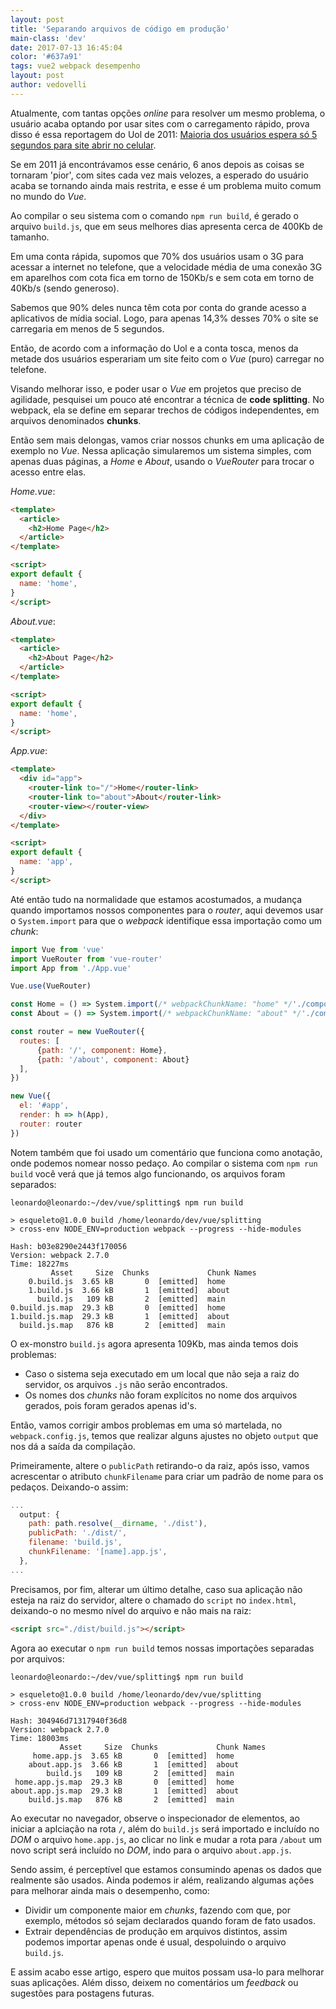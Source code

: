 ```yaml
---
layout: post
title: 'Separando arquivos de código em produção'
main-class: 'dev'
date: 2017-07-13 16:45:04 
color: '#637a91'
tags: vue2 webpack desempenho
layout: post
author: vedovelli
---
```


Atualmente, com tantas opções *online* para resolver um mesmo problema, o usuário acaba optando por usar sites com o carregamento rápido, prova disso é essa reportagem do Uol de 2011: [Maioria dos usuários espera só 5 segundos para site abrir no celular](https://tecnologia.uol.com.br/ultimas-noticias/redacao/2011/07/27/internautas-moveis-esperam-so-5-segundos-pelo-carregamento-de-um-site-diz-pesquisa.jhtm).

Se em 2011 já encontrávamos esse cenário, 6 anos depois as coisas se tornaram 'pior', com sites cada vez mais velozes, a esperado do usuário acaba se tornando ainda mais restrita, e esse é um problema muito comum no mundo do *Vue*.

Ao compilar o seu sistema com o comando `npm run build`, é gerado o arquivo `build.js`, que em seus melhores dias apresenta cerca de 400Kb de tamanho.

Em uma conta rápida, supomos que 70% dos usuários usam o 3G para acessar a internet no telefone, que a velocidade média de uma conexão 3G em aparelhos com cota fica em torno de 150Kb/s e sem cota em torno de 40Kb/s (sendo generoso).

Sabemos que 90% deles nunca têm cota por conta do grande acesso a aplicativos de mídia social. Logo, para apenas 14,3% desses 70% o site se carregaria em menos de 5 segundos.

Então, de acordo com a informação do Uol e a conta tosca, menos da metade dos usuários esperariam um site feito com o *Vue* (puro) carregar no telefone.

Visando melhorar isso, e poder usar o *Vue* em projetos que preciso de agilidade, pesquisei um pouco até encontrar a técnica de **code splitting**. No webpack, ela se define em separar trechos de códigos independentes, em arquivos denominados **chunks**.

Então sem mais delongas, vamos criar nossos chunks em uma aplicação de exemplo no *Vue*. Nessa aplicação simularemos um sistema simples, com apenas duas páginas,  a *Home* e *About*, usando o *VueRouter* para trocar o acesso entre elas.

*Home.vue*:
```html
<template>
  <article>
    <h2>Home Page</h2>
  </article>
</template>

<script>
export default {
  name: 'home',
}
</script>
```

*About.vue*:
```html
<template>
  <article>
    <h2>About Page</h2>
  </article>
</template>

<script>
export default {
  name: 'home',
}
</script>
```

*App.vue*:
```html
<template>
  <div id="app">
    <router-link to="/">Home</router-link>
    <router-link to="about">About</router-link>
    <router-view></router-view>
  </div>
</template>

<script>
export default {
  name: 'app',
}
</script>
```

Até então tudo na normalidade que estamos acostumados, a mudança quando importamos nossos componentes para o *router*, aqui devemos usar o `System.import` para que o *webpack* identifique essa importação como um *chunk*:
```js
import Vue from 'vue'
import VueRouter from 'vue-router'
import App from './App.vue'

Vue.use(VueRouter)

const Home = () => System.import(/* webpackChunkName: "home" */'./components/Home.vue')
const About = () => System.import(/* webpackChunkName: "about" */'./components/About.vue')

const router = new VueRouter({
  routes: [
      {path: '/', component: Home},
      {path: '/about', component: About}
  ],
})

new Vue({
  el: '#app',
  render: h => h(App),
  router: router
})
```

Notem também que foi usado um comentário que funciona como anotação, onde podemos nomear nosso pedaço. Ao compilar o sistema com `npm run build` você verá que já temos algo funcionando, os arquivos foram separados:

```
leonardo@leonardo:~/dev/vue/splitting$ npm run build

> esqueleto@1.0.0 build /home/leonardo/dev/vue/splitting
> cross-env NODE_ENV=production webpack --progress --hide-modules

Hash: b03e8290e2443f170056
Version: webpack 2.7.0
Time: 18227ms
         Asset     Size  Chunks             Chunk Names
    0.build.js  3.65 kB       0  [emitted]  home
    1.build.js  3.66 kB       1  [emitted]  about
      build.js   109 kB       2  [emitted]  main
0.build.js.map  29.3 kB       0  [emitted]  home
1.build.js.map  29.3 kB       1  [emitted]  about
  build.js.map   876 kB       2  [emitted]  main
```

O ex-monstro `build.js` agora apresenta 109Kb, mas ainda temos dois problemas:

* Caso o sistema seja executado em um local que não seja a raiz do servidor, os arquivos `.js` não serão encontrados.
* Os nomes dos *chunks* não foram explícitos no nome dos arquivos gerados, pois foram gerados apenas id's.

Então, vamos corrigir ambos problemas em uma só martelada, no `webpack.config.js`, temos que realizar alguns ajustes no objeto `output` que nos dá a saída da compilação.

Primeiramente, altere o `publicPath` retirando-o da raiz, após isso, vamos acrescentar o atributo `chunkFilename` para criar um padrão de nome para os pedaços. Deixando-o assim:

```js
...
  output: {
    path: path.resolve(__dirname, './dist'),
    publicPath: './dist/',
    filename: 'build.js',
    chunkFilename: '[name].app.js',
  },
...
```

Precisamos, por fim, alterar um último detalhe, caso sua aplicação não esteja na raiz do servidor, altere o chamado do `script` no `index.html`, deixando-o no mesmo nível do arquivo e não mais na raiz:
```html
<script src="./dist/build.js"></script>
```

Agora ao executar o `npm run build` temos nossas importações separadas por arquivos:

```
leonardo@leonardo:~/dev/vue/splitting$ npm run build

> esqueleto@1.0.0 build /home/leonardo/dev/vue/splitting
> cross-env NODE_ENV=production webpack --progress --hide-modules

Hash: 304946d71317940f36d8
Version: webpack 2.7.0
Time: 18003ms
           Asset     Size  Chunks             Chunk Names
     home.app.js  3.65 kB       0  [emitted]  home
    about.app.js  3.66 kB       1  [emitted]  about
        build.js   109 kB       2  [emitted]  main
 home.app.js.map  29.3 kB       0  [emitted]  home
about.app.js.map  29.3 kB       1  [emitted]  about
    build.js.map   876 kB       2  [emitted]  main
```

Ao executar no navegador, observe o inspecionador de elementos, ao iniciar a aplciação na rota `/`, além do `build.js` será importado e incluído no *DOM* o arquivo `home.app.js`, ao clicar no link e mudar a rota para `/about` um novo script será incluído no *DOM*, indo para o arquivo `about.app.js`.

Sendo assim, é perceptível que estamos consumindo apenas os dados que realmente são usados. Ainda podemos ir além, realizando algumas ações para melhorar ainda mais o desempenho, como:

* Dividir um componente maior em *chunks*, fazendo com que, por exemplo, métodos só sejam declarados quando foram de fato usados.
* Extrair dependências de produção em arquivos distintos, assim podemos importar apenas onde é usual, despoluindo o arquivo `build.js`.


 E assim acabo esse artigo, espero que muitos possam usa-lo para melhorar suas aplicações. Além disso, deixem no comentários um *feedback* ou sugestões para postagens futuras.
